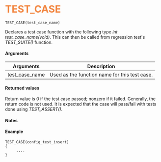 ## <font color="F2853F" style="font-size:24pt"> TEST_CASE </font>

```no-highlight
TEST_CASE(test_case_name)
```

Declares a test case function with the following type *int test_case_name(void)*. This can then be called from regression test's *TEST_SUITE()* function.

#### Arguments

| Arguments | Description |
|-----------|-------------|
| test_case_name | Used as the function name for this test case. |

#### Returned values

Return value is 0 if the test case passed; nonzero if it failed. Generally, the return code is not used. It is expected that the case will pass/fail with tests done using *TEST_ASSERT()*.

#### Notes


#### Example

```no-highlight
TEST_CASE(config_test_insert)
{
     ....
}
```
